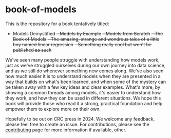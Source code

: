 # book-of-models

This is the repository for a book tentatively titled:
- Models Demystified
~~- Models by Example~~
~~- Models from Scratch~~
~~- The Book of Models~~
~~- The amazing, strange and wondrous tales of a little boy named linear regression~~
~~- Something really cool but won't be published as such~~


We've seen many people struggle with understanding how models work, just as we've struggled ourselves during our own journey into data science, and as we still do whenever something new comes along. We've also seen how much easier it is to understand models when they are presented in a way that builds on what's been learned, and when some of the mystery can be taken away with a few key ideas and clear examples. What's more, by showing a common threads among models, it's easier to understand how they work, and how they can be used in different situations. We hope this book will provide those who read it a strong, practical foundation and help empower them to explore more on their own.



Hopefully to be out on CRC press in 2024. We welcome any feedback, please feel free to create an issue. For contributions, please see the [contributing](CONTRIBUTING.md) page for more information if available, other.